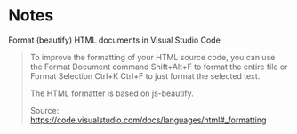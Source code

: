 # Notes

Format (beautify) HTML documents in Visual Studio Code

> To improve the formatting of your HTML source code, you can use the
> Format Document command Shift+Alt+F to format the entire file or
> Format Selection Ctrl+K Ctrl+F to just format the selected text.
>
> The HTML formatter is based on js-beautify.
>
> Source: <https://code.visualstudio.com/docs/languages/html#_formatting>

